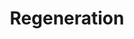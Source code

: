 ---
title: "Regeneration"

ability:
  types: ["Ex"]
  description: |
    A creature with this ability is difficult to kill. Damage dealt to the creature is treated as nonlethal damage. The creature automatically heals nonlethal damage at a fixed rate per round, as given in the entry. Certain attack forms, typically fire and acid, deal damage to the creature normally; that sort of damage doesn't convert to nonlethal damage and so doesn't go away. The creature's descriptive text describes the details. A regenerating creature that has been rendered unconscious through nonlethal damage can be killed with a coup de grace. The attack cannot be of a type that automatically converts to nonlethal damage.

    Attack forms that don't deal hit point damage ignore regeneration. Regeneration also does not restore hit points lost from starvation, thirst, or suffocation. Regenerating creatures can regrow lost portions of their bodies and can reattach severed limbs or body parts; details are in the creature's descriptive text. Severed parts that are not reattached wither and die normally.

    An attack that can cause instant death only threatens the creature with death if it is delivered by weapons that deal it lethal damage.

    A creature must have a Constitution score to have the regeneration ability.
---